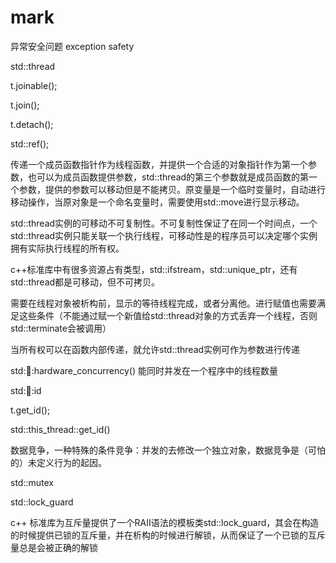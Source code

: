 # mark

异常安全问题 exception safety

std::thread

t.joinable();

t.join();

t.detach();

std::ref();

传递一个成员函数指针作为线程函数，并提供一个合适的对象指针作为第一个参数，也可以为成员函数提供参数，std::thread的第三个参数就是成员函数的第一个参数，提供的参数可以移动但是不能拷贝。原变量是一个临时变量时，自动进行移动操作，当原对象是一个命名变量时，需要使用std::move进行显示移动。

std::thread实例的可移动不可复制性。不可复制性保证了在同一个时间点，一个std::thread实例只能关联一个执行线程，可移动性是的程序员可以决定哪个实例拥有实际执行线程的所有权。

c++标准库中有很多资源占有类型，std::ifstream，std::unique_ptr，还有std::thread都是可移动，但不可拷贝。

需要在线程对象被析构前，显示的等待线程完成，或者分离他。进行赋值也需要满足这些条件（不能通过赋一个新值给std::thread对象的方式丢弃一个线程，否则std::terminate会被调用）

当所有权可以在函数内部传递，就允许std::thread实例可作为参数进行传递

std::thread::hardware_concurrency() 能同时并发在一个程序中的线程数量

std::thread::id

t.get_id();

std::this_thread::get_id()

数据竞争，一种特殊的条件竞争：并发的去修改一个独立对象，数据竞争是（可怕的）未定义行为的起因。

std::mutex

std::lock_guard

c++ 标准库为互斥量提供了一个RAII语法的模板类std::lock_guard，其会在构造的时候提供已锁的互斥量，并在析构的时候进行解锁，从而保证了一个已锁的互斥量总是会被正确的解锁
